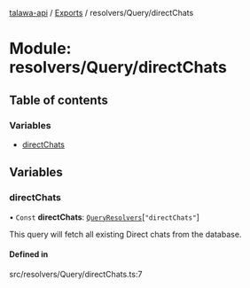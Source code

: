 [talawa-api](../README.md) / [Exports](../modules.md) / resolvers/Query/directChats

# Module: resolvers/Query/directChats

## Table of contents

### Variables

- [directChats](resolvers_Query_directChats.md#directchats)

## Variables

### directChats

• `Const` **directChats**: [`QueryResolvers`](types_generatedGraphQLTypes.md#queryresolvers)[``"directChats"``]

This query will fetch all existing Direct chats from the database.

#### Defined in

src/resolvers/Query/directChats.ts:7
